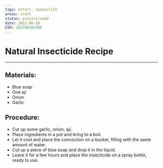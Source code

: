 ```yaml
---
tags: effort, space/life
areas: craft
status: project/seed
date: 2022-06-28
UID: 202206281906
---
```

# Natural Insecticide Recipe
---

## Materials:

- Blue soap
- One aji
- Onion
- Garlic

## Procedure:

- Cut up some garlic, onion, aji.
- Place ingredients in a pot and bring to a boil.
- Let it cool and place the concoction on a bucket, filling with the same amount of water.
- Cut up a piece of blue soap and drop it in the liquid.
- Leave it for a few hours and place the insecticide on a spray bottle, ready to use.